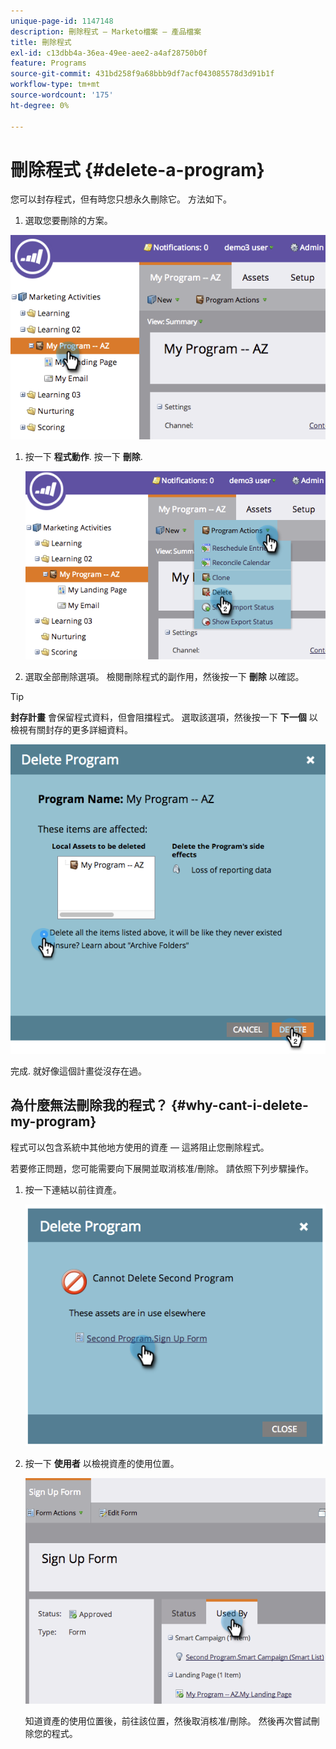 ```yaml
---
unique-page-id: 1147148
description: 刪除程式 — Marketo檔案 — 產品檔案
title: 刪除程式
exl-id: c13dbb4a-36ea-49ee-aee2-a4af28750b0f
feature: Programs
source-git-commit: 431bd258f9a68bbb9df7acf043085578d3d91b1f
workflow-type: tm+mt
source-wordcount: '175'
ht-degree: 0%

---
```


# 刪除程式 {#delete-a-program}

您可以封存程式，但有時您只想永久刪除它。 方法如下。

1. 選取您要刪除的方案。

![](assets/image2014-9-23-15-3a40-3a57.png)

1. 按一下 **程式動作**. 按一下 **刪除**.

   ![](assets/image2014-9-23-15-3a41-3a11.png)

1. 選取全部刪除選項。 檢閱刪除程式的副作用，然後按一下 **刪除** 以確認。

>[!TIP]
>
>**封存計畫** 會保留程式資料，但會阻擋程式。 選取該選項，然後按一下 **下一個** 以檢視有關封存的更多詳細資料。

![](assets/2017-05-05-15-04-15.png)

完成. 就好像這個計畫從沒存在過。

## 為什麼無法刪除我的程式？ {#why-cant-i-delete-my-program}

程式可以包含系統中其他地方使用的資產 — 這將阻止您刪除程式。

若要修正問題，您可能需要向下展開並取消核准/刪除。 請依照下列步驟操作。

1. 按一下連結以前往資產。

   ![](assets/image2014-9-23-15-3a42-3a10.png)

1. 按一下 **使用者** 以檢視資產的使用位置。

   ![](assets/image2014-9-23-15-3a42-3a57.png)

   知道資產的使用位置後，前往該位置，然後取消核准/刪除。 然後再次嘗試刪除您的程式。
